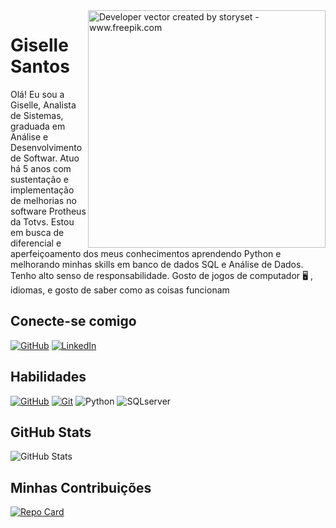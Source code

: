 
<img align="right" alt="Developer vector created by storyset - www.freepik.com" height="380" src="https://github.com/gisellech4/hello/assets/17269649/be0dd54b-8282-4b26-ba50-9f1f7a6bf646">
<h1>
   <span>Giselle Santos</span>
</h1>

Olá! Eu sou a Giselle, Analista de Sistemas, graduada em Análise e Desenvolvimento de Softwar. Atuo há 5 anos com sustentação e implementação de melhorias no software Protheus da Totvs.
 Estou em busca de diferencial e aperfeiçoamento dos meus conhecimentos aprendendo Python e melhorando minhas skills em banco de dados SQL e Análise de Dados. Tenho alto senso de responsabilidade. Gosto de jogos de computador 🖥 , idiomas, e gosto de saber como as coisas funcionam

## Conecte-se comigo
[![GitHub](https://img.shields.io/badge/GitHub-000?style=for-the-badge&logo=github&logoColor=00FFFF&color:FFF)](https://github.com/gisellech4)
[![LinkedIn](https://img.shields.io/badge/-LinkedIn-000?style=for-the-badge&logo=linkedin&logoColor=FF00F6&color:FFF)](https://www.linkedin.com/in/gisellesantos9/)

## Habilidades
[![GitHub](https://img.shields.io/badge/GitHub-000?style=for-the-badge&logo=github&logoColor=4B0082)](https://docs.github.com/)
[![Git](https://img.shields.io/badge/Git-000?style=for-the-badge&logo=git&logoColor=FF00F6)](https://git-scm.com/doc) 
![Python](https://img.shields.io/badge/PYTHON-000?style=for-the-badge&logo=python&logoColor=)
![SQLserver](https://img.shields.io/badge/SQL-000?style=for-the-badge&logo=SQLserver&logoColor=)

## GitHub Stats
![GitHub Stats](https://github-readme-stats.vercel.app/api?username=gisellech4&theme=dracula&show_icons=true)


## Minhas Contribuições
[![Repo Card](https://github-readme-stats.vercel.app/api/pin/?username=gisellech4&repo=dio-lab-open-source&theme=dracula&show_icons=true)](https://github.com/gisellech4/dio-lab-open-source)
